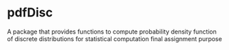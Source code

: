 # pdfDisc
 A package that provides functions to compute probability density function of discrete distributions for statistical computation final assignment purpose
